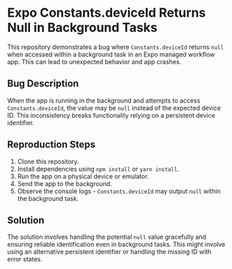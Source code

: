 # Expo Constants.deviceId Returns Null in Background Tasks

This repository demonstrates a bug where `Constants.deviceId` returns `null` when accessed within a background task in an Expo managed workflow app.  This can lead to unexpected behavior and app crashes.

## Bug Description

When the app is running in the background and attempts to access `Constants.deviceId`, the value may be `null` instead of the expected device ID.  This inconsistency breaks functionality relying on a persistent device identifier.

## Reproduction Steps

1. Clone this repository.
2. Install dependencies using `npm install` or `yarn install`.
3. Run the app on a physical device or emulator.
4. Send the app to the background.
5. Observe the console logs - `Constants.deviceId` may output `null` within the background task.

## Solution

The solution involves handling the potential `null` value gracefully and ensuring reliable identification even in background tasks.  This might involve using an alternative persistent identifier or handling the missing ID with error states.